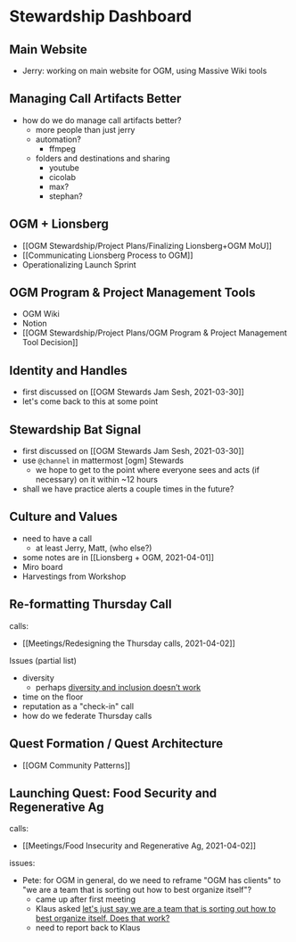 # Stewardship Dashboard

## Main Website

- Jerry: working on main website for OGM, using Massive Wiki tools

## Managing Call Artifacts Better

- how do we do manage call artifacts better?
	- more people than just jerry
	- automation?
		- ffmpeg
	- folders and destinations and sharing
		- youtube
		- cicolab
		- max?
		- stephan?

## OGM + Lionsberg

- [[OGM Stewardship/Project Plans/Finalizing Lionsberg+OGM MoU]]
- [[Communicating Lionsberg Process to OGM]]
- Operationalizing Launch Sprint

## OGM Program & Project Management Tools
- OGM Wiki
- Notion
- [[OGM Stewardship/Project Plans/OGM Program & Project Management Tool Decision]]

## Identity and Handles
- first discussed on [[OGM Stewards Jam Sesh, 2021-03-30]]
- let's come back to this at some point

## Stewardship Bat Signal
- first discussed on [[OGM Stewards Jam Sesh, 2021-03-30]]
- use `@channel` in mattermost [ogm] Stewards
	- we hope to get to the point where everyone sees and acts (if necessary) on it within ~12 hours
- shall we have practice alerts a couple times in the future?

## Culture and Values
- need to have a call
	- at least Jerry, Matt, (who else?)
- some notes are in [[Lionsberg + OGM, 2021-04-01]]
- Miro board
- Harvestings from Workshop

## Re-formatting Thursday Call
calls:
- [[Meetings/Redesigning the Thursday calls, 2021-04-02]]

Issues (partial list)
- diversity
	- perhaps [diversity and inclusion doesn’t work](https://chat.collectivesensecommons.org/agora/pl/ibr9a94qbtgt5y59zc8waq4hbr)
- time on the floor
- reputation as a "check-in" call
- how do we federate Thursday calls

## Quest Formation / Quest Architecture
- [[OGM Community Patterns]]

## Launching Quest: Food Security and Regenerative Ag
calls:
- [[Meetings/Food Insecurity and Regenerative Ag, 2021-04-02]]

issues:
- Pete: for OGM in general, do we need to reframe "OGM has clients" to "we are a team that is sorting out how to best organize itself"?
	- came up after first meeting
	- Klaus asked [let's just say we are a team that is sorting out how to best organize itself. Does that work?](https://chat.collectivesensecommons.org/agora/pl/x77ekkfrw7bfpbeeew8biibkny)
	- need to report back to Klaus